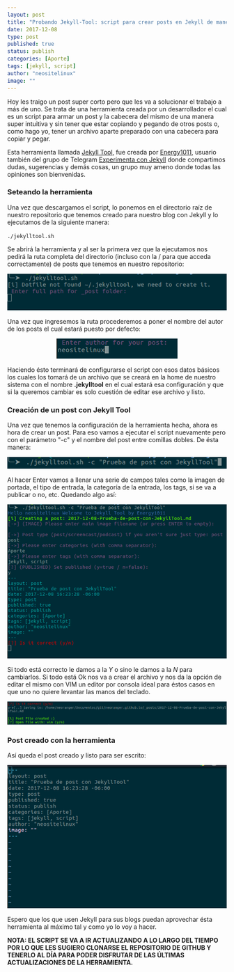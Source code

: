 ```yaml
---
layout: post
title: "Probando Jekyll-Tool: script para crear posts en Jekyll de manera super fácil"
date: 2017-12-08 
type: post
published: true
status: publish
categories: [Aporte]
tags: [jekyll, script]
author: "neositelinux"
image: ""
---
```


Hoy les traigo un post super corto pero que les va a solucionar el trabajo a más de uno. Se trata de una herramienta creada por un desarrollador el cual es un script para armar un post y la cabecera del mismo de una manera super intuitiva y sin tener que estar copiando y pegando de otros posts o, como hago yo, tener un archivo aparte preparado con una cabecera para copiar y pegar.

Esta herramienta llamada [Jekyll Tool](https://github.com/Energy1011/jekyll-tool-sh), fue creada por [Energy1011](https://energy1011.github.io/monsterpenguin/), usuario también del grupo de Telegram [Experimenta con Jekyll](https://t.me/experimentaconjekyll) donde compartimos dudas, sugerencias y demás cosas, un grupo muy ameno donde todas las opiniones son bienvenidas.

### Seteando la herramienta

Una vez que descargamos el script, lo ponemos en el directorio raíz de nuestro repositorio que tenemos creado para nuestro blog con Jekyll y lo ejecutamos de la siguiente manera:

`./jekylltool.sh`

Se abrirá la herramienta y al ser la primera vez que la ejecutamos nos pedirá la ruta completa del directorio (incluso con la / para que acceda correctamente) de posts que tenemos en nuestro repositorio:

<p align="center">
<img src="/images/jekylltool1.png" alt="_Logo">
</p>

Una vez que ingresemos la ruta procederemos a poner el nombre del autor de los posts el cual estará puesto por defecto:

<p align="center">
<img src="/images/jekylltool2.png" alt="_Logo">
</p>

Haciendo ésto terminará de configurarse el script con esos datos básicos los cuales los tomará de un archivo que se creará en la home de nuestro sistema con el nombre **.jekylltool** en el cual estará esa configuración y que si la queremos cambiar es solo cuestión de editar ese archivo y listo.

### Creación de un post con Jekyll Tool

Una vez que tenemos la configuración de la herramienta hecha, ahora es hora de crear un post. Para eso vamos a ejecutar el script nuevamente pero con el parámetro "-c" y el nombre del post entre comillas dobles. De ésta manera:

<p align="center">
<img src="/images/jekylltool3.png" alt="_Logo">
</p>

Al hacer Enter vamos a llenar una serie de campos tales como la imagen de portada, el tipo de entrada, la categoría de la entrada, los tags, si se va a publicar o no, etc. Quedando algo así:

<p align="center">
<img src="/images/jekylltool4.png" alt="_Logo">
</p>

Si todo está correcto le damos a la *Y* o sino le damos a la *N* para cambiarlos. Si todo está Ok nos va a crear el archivo y nos da la opción de editar el mismo con VIM un editor por consola ideal para éstos casos en que uno no quiere levantar las manos del teclado.

<p align="center">
<img src="/images/jekylltool5.png" alt="_Logo">
</p>

### Post creado con la herramienta

Así queda el post creado y listo para ser escrito:

<p align="center">
<img src="/images/jekylltool6.png" alt="_Logo">
</p>

Espero que los que usen Jekyll para sus blogs puedan aprovechar ésta herramienta al máximo tal y como yo lo voy a hacer.

**NOTA: EL SCRIPT SE VA A IR ACTUALIZANDO A LO LARGO DEL TIEMPO POR LO QUE LES SUGIERO CLONARSE EL REPOSITORIO DE GITHUB Y TENERLO AL DÍA PARA PODER DISFRUTAR DE LAS ÚLTIMAS ACTUALIZACIONES DE LA HERRAMIENTA.**